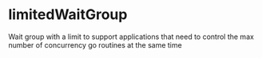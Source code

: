 # limitedWaitGroup
Wait group with a limit to support applications that need to control the max number of concurrency go routines at the same time
